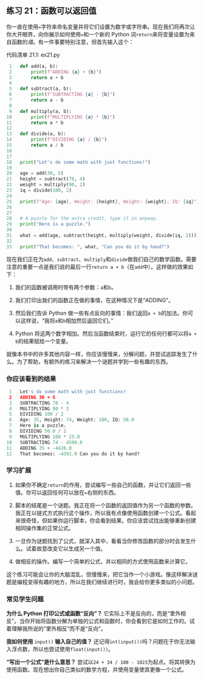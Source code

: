 ## 练习 21：函数可以返回值

你一直在使用`=`字符来命名变量并将它们设置为数字或字符串。现在我们将再次让你大开眼界，向你展示如何使用`=`和一个新的 Python 词`return`来将变量设置为来自函数的*值*。有一件事要特别注意，但首先输入这个：

代码清单 21.1: ex21.py

```py
 1   def add(a, b):
 2       print(f"ADDING {a} + {b}")
 3       return a + b
 4
 5   def subtract(a, b):
 6       print(f"SUBTRACTING {a} - {b}")
 7       return a - b
 8
 9   def multiply(a, b):
10       print(f"MULTIPLYING {a} * {b}")
11       return a * b
12
13   def divide(a, b):
14       print(f"DIVIDING {a} / {b}")
15       return a / b
16
17
18   print("Let's do some math with just functions!")
19
20   age = add(30, 5)
21   height = subtract(78, 4)
22   weight = multiply(90, 2)
23   iq = divide(100, 2)
24
25   print(f"Age: {age}, Height: {height}, Weight: {weight}, IQ: {iq}")
26
27
28   # A puzzle for the extra credit, type it in anyway.
29   print("Here is a puzzle.")
30
31   what = add(age, subtract(height, multiply(weight, divide(iq, 2))))
32
33   print("That becomes: ", what, "Can you do it by hand?")
```

现在我们正在为`add`、`subtract`、`multiply`和`divide`做我们自己的数学函数。需要注意的重要一点是我们说的最后一行`return a + b`（在`add`中）。这样做的效果如下：

1.  我们的函数被调用时带有两个参数：`a`和`b`。

2.  我们打印出我们的函数正在做的事情，在这种情况下是“ADDING”。

3.  然后我们告诉 Python 做一些有点反向的事情：我们返回`a + b`的加法。你可以这样说，“我将`a`和`b`相加然后返回它们。”

4.  Python 将这两个数字相加。然后当函数结束时，运行它的任何行都可以将`a + b`的结果赋给一个变量。

就像本书中的许多其他内容一样，你应该慢慢来，分解问题，并尝试追踪发生了什么。为了帮助，有额外的练习来解决一个谜题并学到一些有趣的东西。

### 你应该看到的结果

```py
 1   Let's do some math with just functions!
 2   ADDING 30 + 5
 3   SUBTRACTING 78 - 4
 4   MULTIPLYING 90 * 2
 5   DIVIDING 100 / 2
 6   Age: 35, Height: 74, Weight: 180, IQ: 50.0
 7   Here is a puzzle.
 8   DIVIDING 50.0 / 2
 9   MULTIPLYING 180 * 25.0
10   SUBTRACTING 74 - 4500.0
11   ADDING 35 + -4426.0
12   That becomes: -4391.0 Can you do it by hand?
```

### 学习扩展

1.  如果你不确定`return`的作用，尝试编写一些自己的函数，并让它们返回一些值。你可以返回任何可以放在`=`右侧的东西。

2.  脚本的结尾是一个谜题。我正在将一个函数的返回值作为另一个函数的参数。我正在以链式方式执行这个操作，所以我有点像使用函数创建一个公式。看起来很奇怪，但如果你运行脚本，你会看到结果。你应该尝试找出能够重新创建相同操作集的正常公式。

3.  一旦你为谜题找到了公式，就深入其中，看看当你修改函数的部分时会发生什么。试着故意改变它以生成另一个值。

4.  做相反的操作。编写一个简单的公式，并以相同的方式使用函数来计算它。

这个练习可能会让你的大脑混乱，但慢慢来，把它当作一个小游戏。像这样解决谜题是编程变得有趣的地方，所以在我们继续进行时，我会给你更多类似的小问题。

### 常见学生问题

**为什么 Python 打印公式或函数“反向”？** 它实际上不是反向的，而是“里外相反”。当你开始将函数分解为单独的公式和函数时，你会看到它是如何工作的。试着理解我所说的“里外相反”而不是“反向”。

**我如何使用** `input()` **输入自己的值？** 还记得`int(input())`吗？问题在于你无法输入浮点数，所以也尝试使用`float(input())`。

**“写出一个公式”是什么意思？** 尝试以`24 + 34 / 100 - 1023`为起点。将其转换为使用函数。现在想出你自己类似的数学方程，并使用变量使其更像一个公式。
